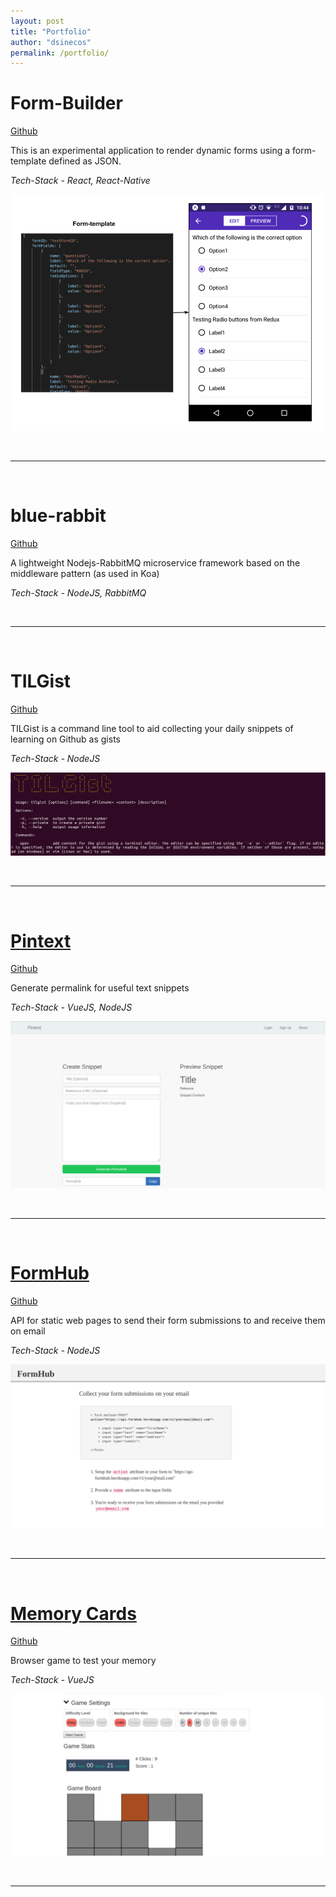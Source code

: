 ```yaml
---
layout: post
title: "Portfolio"
author: "dsinecos"
permalink: /portfolio/
---
```


# Form-Builder

[Github](https://github.com/dsinecos/Form-Builder)

This is an experimental application to render dynamic forms using a form-template defined as JSON.

*Tech-Stack - React, React-Native*

![](/assets/form-builder.png)

<br>
<hr>
<br>

# blue-rabbit 

[Github](https://github.com/dsinecos/blue-rabbit/tree/application)

A lightweight Nodejs-RabbitMQ microservice framework based on the middleware pattern (as used in Koa)

*Tech-Stack - NodeJS, RabbitMQ*

<br>
<hr>
<br>

# TILGist

[Github](https://github.com/dsinecos/tilgist)

TILGist is a command line tool to aid collecting your daily snippets of learning on Github as gists

*Tech-Stack - NodeJS*

![](/assets/tilgist.png)

<br>
<hr>
<br>

# [Pintext](https://pintextapp.herokuapp.com/)

[Github](https://github.com/dsinecos/pintext-backend/tree/snippet)

Generate permalink for useful text snippets 

*Tech-Stack - VueJS, NodeJS*

![Pintext](/assets/Pintext.png)

<br>
<hr>
<br>

# [FormHub](https://api-formhub.herokuapp.com/#)

[Github](https://github.com/dsinecos/formHub)

API for static web pages to send their form submissions to and receive them on email

*Tech-Stack - NodeJS*

<!-- ![FormHub](https://media.giphy.com/media/4lsBBIvwGyTo4/giphy.gif) -->
![FormHub](/assets/FormHub.png)

<br>
<hr>
<br>

# [Memory Cards](https://memorycardsgame.herokuapp.com)

[Github](https://github.com/dsinecos/memorycards)

Browser game to test  your memory

*Tech-Stack - VueJS*

![Memorycards](/assets/Memorycards.png)

<br>
<hr>
<br>



<!-- # Dailyreview 

[Github](https://github.com/dsinecos/daily-review/tree/master/dailyReview)

Habit tracker

<br>
<hr>
<br>

# Jobcast 

[Github](https://github.com/dsinecos/jobcast)

Portal to publish and subscribe for job listings filtered by provided criteria -->